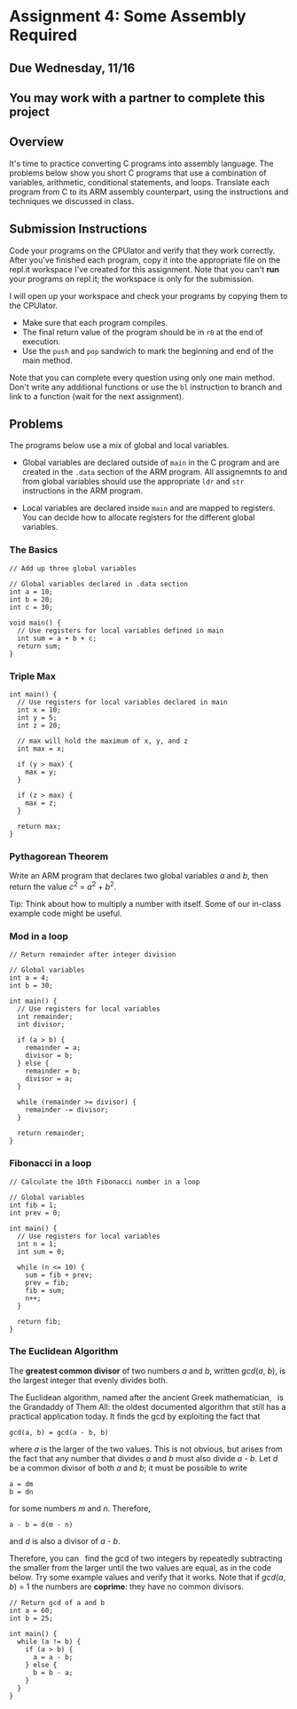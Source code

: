 # Assignment 4: Some Assembly Required

## Due Wednesday, 11/16

## You may work with a partner to complete this project

## Overview

It's time to practice converting C programs into assembly language. The problems below show you short C programs that use a combination of variables, arithmetic, conditional statements, and loops. Translate each program from C to its ARM assembly counterpart, using the instructions and techniques we discussed in class.

## Submission Instructions

Code your programs on the CPUlator and verify that they work correctly. After you've finished each program, copy it into the appropriate file on the repl.it workspace I've created for this assignment. Note that you can't **run** your programs on repl.it; the workspace is only for the submission.

I will open up your workspace and check your programs by copying them to the CPUlator.

- Make sure that each program compiles.
- The final return value of the program should be in `r0` at the end of execution.
- Use the `push` and `pop` sandwich to mark the beginning and end of the main method.

Note that you can complete every question using only one main method. Don't write any additional functions or use the `bl` instruction to branch and link to a function (wait for the next assignment).

## Problems

The programs below use a mix of global and local variables.

- Global variables are declared outside of `main` in the C program and are created in the `.data` section of the ARM program. All assignemnts to and from global variables should use the appropriate `ldr` and `str` instructions in the ARM program.

- Local variables are declared inside `main` and are mapped to registers. You can decide how to allocate registers for the different global variables.

### The Basics

```
// Add up three global variables

// Global variables declared in .data section
int a = 10;
int b = 20;
int c = 30;

void main() {
  // Use registers for local variables defined in main
  int sum = a + b + c;
  return sum;
}

```

### Triple Max

```
int main() {
  // Use registers for local variables declared in main
  int x = 10;
  int y = 5;
  int z = 20;
  
  // max will hold the maximum of x, y, and z
  int max = x;

  if (y > max) {
    max = y;
  }

  if (z > max) {
    max = z;
  }

  return max;
}
```

### Pythagorean Theorem

Write an ARM program that declares two global variables *a* and *b*, then return the value
*c*<sup>2</sup> = *a*<sup>2</sup> + *b*<sup>2</sup>.

Tip: Think about how to multiply a number with itself. Some of our in-class example code might be useful.


### Mod in a loop

```
// Return remainder after integer division

// Global variables
int a = 4;
int b = 30;

int main() {
  // Use registers for local variables
  int remainder;
  int divisor;
  
  if (a > b) {
    remainder = a;
    divisor = b;
  } else {
    remainder = b;
    divisor = a;
  }

  while (remainder >= divisor) {
    remainder -= divisor;
  }
  
  return remainder;
}
```

### Fibonacci in a loop

```
// Calculate the 10th Fibonacci number in a loop

// Global variables
int fib = 1;
int prev = 0;

int main() {
  // Use registers for local variables
  int n = 1;
  int sum = 0;

  while (n <= 10) {
    sum = fib + prev;
    prev = fib;
    fib = sum;
    n++;
  }

  return fib;
}
```


### The Euclidean Algorithm

The **greatest common divisor** of two numbers *a* and *b*, written *gcd*(*a*, *b*), is the
largest integer that evenly divides both.

The Euclidean algorithm, named after the ancient Greek mathematician,  is
the Grandaddy of Them All: the oldest documented algorithm that
still has a practical application today. It finds
the gcd by exploiting the fact that

```
gcd(a, b) = gcd(a - b, b)
```

where *a* is the larger of the two values. This is not obvious, but arises from the
fact that any number that divides *a* and *b* must also divide *a* - *b*. Let *d* be a
common divisor of both *a* and *b*; it must be possible to write
```
a = dm
b = dn
```
for some numbers *m* and *n*. Therefore,
```
a - b = d(m - n)
```
and *d* is also a divisor of *a* - *b*.

Therefore, you can  find the gcd of two integers by repeatedly subtracting the
smaller from the larger until the two values are equal, as in the code below. Try
some example values and verify that it works. Note that if *gcd*(*a*, *b*) = 1 the
numbers are **coprime**: they have no common divisors.



```
// Return gcd of a and b
int a = 60;
int b = 25;

int main() {
  while (a != b) {
    if (a > b) {
      a = a - b;
    } else {
      b = b - a;
    }
  }
}
```
